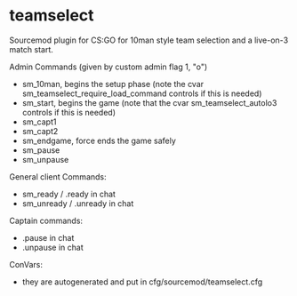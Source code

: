 teamselect
===========================

Sourcemod plugin for CS:GO for 10man style team selection and a live-on-3 match start.

Admin Commands (given by custom admin flag 1, "o")
- sm_10man, begins the setup phase (note the cvar sm_teamselect_require_load_command controls if this is needed)
- sm_start, begins the game (note that the cvar sm_teamselect_autolo3 controls if this is needed)
- sm_capt1 <player>
- sm_capt2 <player>
- sm_endgame, force ends the game safely
- sm_pause
- sm_unpause

General client Commands:
- sm_ready / .ready in chat
- sm_unready / .unready in chat

Captain commands:
- .pause in chat
- .unpause in chat

ConVars:
- they are autogenerated and put in cfg/sourcemod/teamselect.cfg
